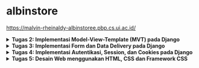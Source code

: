 # albinstore

https://malvin-rheinaldy-albinstoree.pbp.cs.ui.ac.id/


<details>
<summary> <b> Tugas 2: Implementasi Model-View-Template (MVT) pada Django </b> </summary>
   
## Bagaimana cara mengimplementasi Tugas

### 1. Cara membuat Repositori baru
1. Buatlah sebuah direktori baru di komputer anda
2. Inisialisasi repositori dan hubungkan dengan GitHub
   ```bash
   git init
   git remote add origin <URL>
   git add .
   git commit -m "Initial commit"
   git push origin master
   ```
### 2. Menjalankan virtual enviorment
1. Jalankan perintah berikut dalam cmd/Powershell dalam direktori sebelumnya
   ```bash
   python -m venv env
   ```
2. Aktifkan virtual enviorment yang tadinya dibuat
      - **Windows**:
         ``` bash
         env\Scripts\activate
         ```
    - **Mac/Linux**:
      ``` bash
      source env\Scripts\activate
      ```
### 3.Menyiapkan dependencies/requirements
1. Dalam direktori yang sama buatlah sebuah berkas `requirements.txt` dan tambahkan beberapa dependencies
    ```bash
    django
    gunicorn
    whitenoise
    psycopg2-binary
    requests
    urllib3
    ```
2. Jalankan perintah berikut ini agar dapat menginstall dependenciesnya
   ```bash
   pip install -r requirements.txt
   ```
### 4. Membuat proyak Django baru
1. Buatlah sebuah proyek Django baru dengan nama `<name>`:
   ```bash
   django-admin startproject <name>
   ```
2. Membuat folder baru bernama main:
   ```bash
   django-admin startapp main
   ```
### 5. Membuat template 
1. Tambahkan kode berikut pada `views.py`
   ```bash
    from django.shortcuts import render

    def show_main(request):
      context = {
        'name_aplikasi': 'albinstore',
        'name': 'Alvin',
        'npm' : '2306275866',
        'class': 'PBP D'
    }
      return render(request, "main.html", context)
   ```
2. Pada `urls.py`, tambahkan `path('', include(`main.urls`))` pada `urlpatterns` agar URL pada `main` bisa diakses
3. Pada folder `main`, buatlah sebuah folder baru bernama `templates` dan di dalam folder ini buatlah sebuah file bernama `main.html` yang menampilkan data-data yang kita butuhkan

### 6. Mengubah berkas `models.py`
1. Di `models.py`, buat model produk dengan atribut berikut:
   - `name`
   - `price`
   - `description`
### 7. Melakukan migration
1. Pada terminal balik kepada folder/directory utama
2. Jalankan proses migration pada terminal
   ```bash
   python manage.py makemigrations
   python manage.py migrate
   ```

### 8. Deploy ke Pacil Web Service
1. Buat proyek baru dengan menekan tombol `Create New Project`. 
2. Setelah menekan tombol tersebut isilah nama project dengan sesuai keinginan.
3. Kemudian akan ada `Project Credential` simpanlah `Credentials` ini dalam folder luar.
4. Pada file `settings.py`, tambahkan `<URL Deployment Kamu>`, kedalam list `ALLOWED_HOSTS`.
   - **Notes**
     format URL PWS pada umumnya adalah
      ```bash
      <username-sso>-<nama proyek>.pbp.cs.ui.ac.id
      ```
5. Simpan semua perubahan dengan menjalankan perintah ini dalam terminal/command center
   ```bash
    git add .
    git commit -m "Deploy to PWS"
    git push origin master
   ```
6. Kemudian masukkan remote PWS dalam terminal
   ```bash
   git remote add pws <url>
   git branch -M master
   git push pws master
   ```

### 9. Selesai!
Aplikasi bisa diakses dengan URL yang kamu pilih!

# Bagan request client dan responsnya

![alt text](images/bagan1.png)

## Penjelasan

 1. User melakukan HTTP request yang ditangani oleh View: URL yang diminta oleh user diproses melalui urls.py, yang menentukan function View di views.py yang akan dijalankan.
 2. View me-request data dari Model: Function View akan mengambil data yang diperlukan dari model di models.py berdasarkan data field yang telah ditentukan.
 3. View me-request Template yang dipopulasikan data: Berdasarkan function View, berkas HTML tertentu akan dipilih dari Template, kemudian View mengirimkan HTML yang sudah diisi data tersebut sebagai HTTP response kepada user.

# Jelaskan fungsi git dalam pengembangan perangkat lunak!

Git digunakan untuk melakukan version control dan agar dapat melihat apa saja yang ditambahkan pada proyek pada waktu tertentu yang terekam. Git juga dapat membantu kita dalam proses kolaborasi
dan juga dapat memungkinkan rollback ke versi-versi yang sebelumnya sudah di upload.

# Menurut Anda, dari semua framework yang ada, mengapa framework Django dijadikan permulaan pembelajaran pengembangan perangkat lunak?

Django dijadikan permulaan pembelajaran karena mudah dipelajari, terstruktur, memiliki fitur lengkap, aman, dan didukung komunitas besar serta dapat digunakan untuk aplikasi skala besar.

# Mengapa model pada Django disebut sebagai ORM?

Karena memungkinkan programmer untuk berinteraksi dengan basis data menggunakan Python, sehingga data yang disimpan di tabel-tabel basis data relasional dapat diakses dan dimanipulasi seolah-olah mereka adalah objek dalam kode, tanpa perlu menulis query SQL secara langsung.

</details>

   
<details>
<summary> <b> Tugas 3: Implementasi Form dan Data Delivery pada Django </b> </summary>
   
### Jelaskan mengapa kita memerlukan data delivery dalam pengimplementasian sebuah platform?
   
Dalam proses mengimplementasi sebuah platform data delivery sangatlah penting dikarenakan data delivery ini adalah hal penting dari komunikasi antar komponen dalam sistem dan interaksi dengan pengguna. Selain itu data delivery digunakan juga untuk memastikan aliran data yang konsisten, optimasi performa sistem, menjaga keamanan pengguna.
   
### Menurutmu, mana yang lebih baik antara XML dan JSON? Mengapa JSON lebih populer dibandingkan XML?

| Format       | XML                                                                 | JSON                                                                                     |
|--------------|---------------------------------------------------------------------|------------------------------------------------------------------------------------------|
| Perbandingan |Menggunakan tag yang mirip dengan HTML untuk menyusun data dalam bentuk elemen-elemen yang berpasangan. XML menggunakan tag yang memisahkan nama data dan nilai data. |  Menggunakan format yang lebih sederhana dan ringan dengan struktur yang terdiri dari pasangan kunci (key) dan nilai (value). |
| Sintaks      | `<tag>isi</tag>`                                                  | `{nama: '<input nama>'}` 

### Jelaskan fungsi dari method is_valid() pada form Django dan mengapa kita membutuhkan method tersebut?

Method ini adalah method otomatis dan digunakan untuk memvalidasi data yang dikirimkan melalui form.

### Mengapa kita membutuhkan csrf_token saat membuat form di Django? Apa yang dapat terjadi jika kita tidak menambahkan csrf_token pada form Django? Bagaimana hal tersebut dapat dimanfaatkan oleh penyerang?

Penggunaan csrf_token merupakan langkah keamanan penting dalam menggunakan Django, dikarenakan jika tidak menggunaan ini, aplikasi kita dapat diberi permintaan palsu dari pihak yang tidak diinginkan yang dapat menggunakan sesi pengguna yang aktif untuk melakukan tindakan kriminal.

### Jelaskan bagaimana cara kamu mengimplementasikan checklist di atas secara step-by-step (bukan hanya sekadar mengikuti tutorial).

### Implementasi skeleton

1. Membuat folder bernama `templates` di folder utama(`root directory`).
2. Dalam folder `templates` buat `base.html` yang berisi berikut:
   ```
   {% load static %}
   <!DOCTYPE html>
   <html lang="en">
     <head>
       <meta charset="UTF-8" />
       <meta name="viewport" content="width=device-width, initial-scale=1.0" />
       {% block meta %} {% endblock meta %}
     </head>

     <body>
       {% block content %} {% endblock content %}
     </body>
   </html>
   ```
3. Pada `settings.py` dalam folder `albinstore` tambahkan `DIRS` dalam `TEMPLATES`
   ```
   'DIRS': [BASE_DIR / 'templates'],
   ```


### Implementasi UUID

1. Dalam folder `main` bukalah `models.py` ubahlah menjadi
   ```
   import uuid
   
   class Product(models.Model):
    id = models.UUIDField(primary_key=True, default=uuid.uuid4, editable=False)
    name = models.CharField(max_length=255)
    price = models.IntegerField()
   ```
2. Migrasi dengan menjalankan command
   ```
    python3 manage.py makemigrations
    python3 manage.py migrate
    ```

### Membuat form penambahan objek

1. Dalam folder `main` buatlah folder `forms.py` yang diisi
   ```
   from django.forms import ModelForm
   from main.models import Product

   class ProductEntryForm(ModelForm):
       class Meta:
           model = Product
           fields = ["name", "price", "description"]
   ```
2. Dalam folder `main/template` buatlah `create_product_entry.html` yang berisi
   ```
   {% extends 'base.html' %} 
   {% block content %}
   <h1>Add New Product Entry</h1>

   <form method="POST">
     {% csrf_token %}
     <table>
       {{ form.as_table }}
       <tr>
         <td></td>
         <td>
           <input type="submit" value="Add Product Entry" />
         </td>
       </tr>
     </table>
   </form>

   {% endblock %}
   ```
3. Dalam `views.py` dalam folder yang sama saya menambahkan function baru yaitu
   ```
   def create_product_entry(request):
    form = ProductEntryForm(request.POST or None)

    if form.is_valid() and request.method == "POST":
        form.save()
        return redirect('main:show_main')

    context = {'form': form}
    return render(request, "create_product_entry.html", context)
   ```
4. Lalu dalam file yang sama dalam function `show_main` saya menambahkan edit
   ```
   def show_main(request):
      product_entries = Product.objects.all()

      ...

      'product_entries': product_entries
   ```

5. Lalu saya mengubah `main.html` dalam direktori `template`
   ```
   {% extends 'base.html' %}
   {% block content %}
   <h1>albinstore</h1>

   <h5>NPM: </h5>
   <p>{{ npm }}<p>

   <h5>Name:</h5>
   <p>{{ name }}</p>

   <h5>Class:</h5>
   <p>{{ class }}</p>

   {% if not product_entries %}
   <p>Belum ada product pada toko ini.</p>
   {% else %}
   <table>
     <tr>
       <th>Name</th>
       <th>Price</th>
       <th>Description</th>
     </tr>

     {% comment %} Berikut cara memperlihatkan data mood di bawah baris ini 
     {% endcomment %} 
     {% for product_entry in product_entries %}
     <tr>
       <td>{{product_entry.name}}</td>
       <td>{{product_entry.price}}</td>
       <td>{{product_entry.description}}</td>
     </tr>
     {% endfor %}
   </table>
   {% endif %}

   <br />

   <a href="{% url 'main:create_product_entry' %}">
     <button>Add New Product Entry</button>
   </a>

   {% endblock content %}
   ```

### Return data dalam bentuk XML & JSON

1. Dalam folder `main`  mengedit `views.py` dengan manambahkan
   ```
   from django.http import HttpResponse
   from django.core import serializers
   ```
2. Lalu menambahkan function baru untuk bisa mengambil XML & JSON
   ```
   def show_xml(request):
    data = Product.objects.all()
    return HttpResponse(serializers.serialize('xml', data), content_type='application/xml')

   def show_json(request):
    data = Product.objects.all()
    return HttpResponse(serializers.serialize('json', data), content_type='application/json')
   ```
3. Lalu cara mengembalikan data XML & JSON dengan ID dilakukan dengan cara menambahkan function seperti
   ```
   def show_xml_by_id(request, id):
    data = Product.objects.filter(id=id)
    return HttpResponse(serializers.serialize('xml', data), content_type='application/xml')

   def show_json_by_id(request, id):
    data = Product.objects.filter(id=id)
    return HttpResponse(serializers.serialize('json', data), content_type='application/json')
   ```

4. Dalam folder yang sama bukalah `urls.py` lalu masukkan
   ```
   from main.views import show_main, create_product_entry, show_xml, show_json, show_xml_by_id, show_json_by_id
   ```
5. Dalam `urlpatterns` tambahkan
   ```
   urlpatterns = [
    ...
    path('create_product_entry/', create_product_entry, name='create_product_entry'),
    path('xml/', show_xml, name='show_xml'),
    path('json/', show_json, name='show_json'),
    path('xml/<str:id>/', show_xml_by_id, name='show_xml_by_id'),
    path('json/<str:id>/', show_json_by_id, name='show_json_by_id'),
    ...
   ]
   ```

### Lakukan push ke github
```
git add .
git commit -m"<Commit message>"
git push origin main
git push pws master
```

### Screenshots

1. XML
   ![alt text](images/xml.png)

2. XML by id
   ![alt_text](images/xml-id.png)

3. JSON
   ![alt_text](images/json.png)

4. JSON by id
   ![alt_text](images/json_id.png)
   
</details>
   
<details>
<summary> <b> Tugas 4: Implementasi Autentikasi, Session, dan Cookies pada Django </b> </summary>

### Apa perbedaan antara HttpResponseRedirect() dan redirect()
   

| Format       | HttpsResponseRedirect()                                                                 | redirect()                                                           |
|--------------|---------------------------------------------------------------------|------------------------------------------------------------------------------------------|
| Perbandingan |Membuat respons pengalihan manual ke URL tertentu. |  Shortcut yang lebih pintar untuk pengalihan ke URL, view, atau model. |
| Sintaks      | `HttpResponseRedirect('/some/url/')`                                                  | `redirect('/some/url/')`  atau `redirect('view_name')`

   Secara ringkas HttpResponseRedirect() digunakan untuk pengalihan manual yang hanya menerima URL, sedangkan redirect() lebih fleksibel karena dapat menerima URL, view name, atau model instance dan lebih sering digunakan di Django karena kemudahannya.


### Jelaskan cara kerja penghubungan model Product dengan User!

Menghubungkan model Product dan User dapat dilakukan dengan ForeignKey(Relasi one-to-many). Hubungan one-to-many berarti satu pengguna dapat memiliki banyak produk, tetapi setiap produk hanya dimiliki oleh satu pengguna. Field ForeignKey menyimpan referensi ke User, dan jika User dihapus, maka Product yang terasosiasi dengan User tersebut juga akan ikut terhapus.

### Apa perbedaan antara authentication dan authorization, apakah yang dilakukan saat pengguna login? Jelaskan bagaimana Django mengimplementasikan kedua konsep tersebut.

| Format       | Authentication                                                                 | Authorization                                                          |
|--------------|---------------------------------------------------------------------|------------------------------------------------------------------------------------------|
| Perbandingan | Proses memverifikasi identitas pengguna (apakah mereka siapa yang mereka klaim). |  Proses menentukan apa yang boleh dilakukan pengguna (hak akses). |
| Implementasi      | `authenticate`, `login`, `logout`                                           | `@login_required`, `@permission_required` |


### Bagaimana Django mengingat pengguna yang telah login? Jelaskan kegunaan lain dari cookies dan apakah semua cookies aman digunakan?

Django mengingat pengguna yang telah login dengan menggunakan session yang disimpan di server dan dihubungkan dengan pengguna melalui cookies. Django kemudian menggunakan cookies tersebut untuk mengidentifikasi pengguna. 

Kegunaan lain dari cookies adalah untuk mengatur preferensi/setting pengguna seperti tema website(light/dark), font size, atau dengan fitur "remember me" yang membuat pengguna untuk tidak lagi harus mengisi username/email dan password lagi pada websitenya. Tidak semua cookies aman, cookies dapat disalahgunakan dalam serangan seperti session hijacking, XSS, dan CSRF.

### Jelaskan bagaimana cara kamu mengimplementasikan checklist di atas secara step-by-step (bukan hanya sekadar mengikuti tutorial).

## Mengimplementasikan fungsi registrasi, login, dan logout untuk memungkinkan pengguna untuk mengakses aplikasi sebelumnya dengan lancar.

1. Membuat fungsi registrasi yang saya lakukan adalah pada folder `main` saya membuka `views.py` lalu menambahkan potongan kode seperti berikut
   ```
   def register(request):
    form = UserCreationForm()

    if request.method == "POST":
        form = UserCreationForm(request.POST)
        if form.is_valid():
            form.save()
            messages.success(request, 'Your account has been successfully created!')
            return redirect('main:login')
    context = {'form':form}
    return render(request, 'register.html', context)
   ```
2. Membuat tampilan web untuk register dalam folder `templates` dalam direktori yang sama saya membuat file baru bernama `register.html` yang berisi
   ```
   {% extends 'base.html' %}

   {% block meta %}
   <title>Register</title>
   {% endblock meta %}

   {% block content %}

   <div class="login">
     <h1>Register</h1>

     <form method="POST">
       {% csrf_token %}
       <table>
         {{ form.as_table }}
         <tr>
           <td></td>
           <td><input type="submit" name="submit" value="Daftar" /></td>
         </tr>
       </table>
     </form>

     {% if messages %}
     <ul>
       {% for message in messages %}
       <li>{{ message }}</li>
       {% endfor %}
     </ul>
     {% endif %}
   </div>

   {% endblock content %}
   ```

3. Untuk membuat login saya tambahkan code berikut pada `views.py`
```
def login_user(request):
   if request.method == 'POST':
      form = AuthenticationForm(data=request.POST)

    
      if form.is_valid():
            user = form.get_user()
            login(request, user)
            response = HttpResponseRedirect(reverse('main:show_main'))
            response.set_cookie('last_login', str(datetime.datetime.now())) 
            return response 

   else:
      form = AuthenticationForm(request)
   context = {'form': form}
   return render(request, 'login.html', context)
```

4. Untuk tampilan loginnya pada `templates` saya membuat file html baru bernama `login.html` yang berisi
```
{% extends 'base.html' %}

{% block meta %}
<title>Login</title>
{% endblock meta %}

{% block content %}
<div class="login">
  <h1>Login</h1>

  <form method="POST" action="">
    {% csrf_token %}
    <table>
      {{ form.as_table }}
      <tr>
        <td></td>
        <td><input class="btn login_btn" type="submit" value="Login" /></td>
      </tr>
    </table>
  </form>

  {% if messages %}
  <ul>
    {% for message in messages %}
    <li>{{ message }}</li>
    {% endfor %}
  </ul>
  {% endif %} Don't have an account yet?
  <a href="{% url 'main:register' %}">Register Now</a>
</div>

{% endblock content %}
```

5. Untuk logout pada `views.py` saya menambahkan potongan kode sebagai berikut
```
def logout_user(request):
    logout(request)
    response = HttpResponseRedirect(reverse('main:login'))
    response.delete_cookie('last_login')
    return response
```

6. Untuk menampilkan tombol logout, dalam folder `templates` pada `main.html` saya tambahkan code berikut pada bagian bawah code html(namun masih diatas `{% endblock content %}`
```
<a href="{% url 'main:logout' %}">
  <button>Logout</button>
</a>
```

7. Routing semua fitur, saya mengubah `urls.py` menjadi
```
from django.urls import path
from main.views import show_main, create_product_entry, show_xml, show_json, show_xml_by_id, show_json_by_id
from main.views import register, login_user, logout_user

app_name = 'main'

urlpatterns = [
    path('', show_main, name='show_main'),
    path('create_product_entry/', create_product_entry, name='create_product_entry'),
    path('xml/', show_xml, name='show_xml'),
    path('json/', show_json, name='show_json'),
    path('xml/<str:id>/', show_xml_by_id, name='show_xml_by_id'),
    path('json/<str:id>/', show_json_by_id, name='show_json_by_id'),
    path('register/', register, name='register'),
    path('login/', login_user, name='login'),
    path('logout/', logout_user, name='logout'),
]
```
8. Pada `models.py` saya menambahkan field `user` agar setiap user yang unik bisa melihat produk produk yang ditambahkan
```
from django.db import models
import uuid
from django.contrib.auth.models import User

class Product(models.Model):
    user = models.ForeignKey(User, on_delete=models.CASCADE)
    id = models.UUIDField(primary_key=True, default=uuid.uuid4, editable=False)
    name = models.CharField(max_length=255)
    price = models.IntegerField()
    description = models.TextField()
    stock = models.IntegerField()

```
9. Untuk memverifikasi apakah user sudah login pada `views.py` saya menambahkan potongan kode berikut diatas `show_main`
```
@login_required(login_url='/login')
```
10. Untuk cookies saya tambahkan dengan `login_user` pada `views.py`
```
def login_user(request):
   if request.method == 'POST':
      form = AuthenticationForm(data=request.POST)

    
      if form.is_valid():
            user = form.get_user()
            login(request, user)
            response = HttpResponseRedirect(reverse('main:show_main'))
            response.set_cookie('last_login', str(datetime.datetime.now())) 
            return response
```

</details>

<details>

<summary><b> Tugas 5: Desain Web menggunakan HTML, CSS dan Framework CSS </b> </summary>

### Jika terdapat beberapa CSS selector untuk suatu elemen HTML, jelaskan urutan prioritas pengambilan CSS selector tersebut!

1. Inline styles (diterapkan langsung di elemen) – prioritas tertinggi.

    Contoh: `<div style="color: red;"></div>`

2. ID Selector (`#id`) – prioritas tinggi.

    Contoh: `#header { color: blue; }`

3. Class Selector, Attribute Selector, dan Pseudo-Class Selector (seperti `.class`, `[type="text"]`, `:hover`) – prioritas sedang.

    Contoh: `.menu { color: green; }`

4. Element Selector dan Pseudo-Element Selector (seperti `div`, `h1`, `::before`) – prioritas rendah.

    Contoh: `div { color: pink; }`

5. Universal Selector (`*`) dan Combinator Selector (`>`,`+`, `~`) – prioritas terendah.

### Mengapa responsive design menjadi konsep yang penting dalam pengembangan aplikasi web? Berikan contoh aplikasi yang sudah dan belum menerapkan responsive design!
Responsive design adalah konsep penting dalam pengembangan aplikasi web karena memungkinkan tampilan dan fungsionalitas situs atau aplikasi untuk beradaptasi dengan berbagai ukuran layar dan perangkat, seperti smartphone, tablet, laptop, dan desktop. Dengan semakin meningkatnya penggunaan perangkat mobile, responsive design memastikan bahwa pengguna mendapatkan pengalaman yang optimal, terlepas dari perangkat yang mereka gunakan.

Contoh aplikasi yang sudah: 
- Twitter(X)
- Youtube

Contoh aplikasi yang belom:
- Aplikasi/Webpage lama yang belom di update(?)
- Web pemerintah (kwoakwowkwaa)

### Jelaskan perbedaan antara margin, border, dan padding, serta cara untuk mengimplementasikan ketiga hal tersebut!

Margin adalah ruang di luar border elemen. Margin digunakan untuk memberikan jarak antar elemen. Ini tidak mempengaruhi ukuran elemen itu sendiri. Cara untuk mengimplementasinya bisa dengan:
```
.element{
   margin: 20px;
}
```
Border adalah garis yang mengelilingi elemen dan berada di antara margin dan padding. Border bisa diberi warna, gaya, dan ketebalan. Cara untuk mengimplementasinya bisa dengan: 
```
.element {
    border: 2px solid black; 
}
```
Padding adalah ruang di dalam border elemen, antara konten elemen dan border. Padding mempengaruhi ruang di dalam elemen tanpa mempengaruhi jarak antara elemen dan elemen lainnya. Cara untuk implementasinya adalah dengan:
```
.element {
    padding: 20px; 
}
```

### Jelaskan konsep flex box dan grid layout beserta kegunaannya!

| Format       | Flex Box                                                                 | Grid Layout                                                          |
|--------------|---------------------------------------------------------------------|------------------------------------------------------------------------------------------|
| Konsep | Flexbox adalah modul tata letak satu dimensi yang digunakan untuk mengatur elemen dalam satu arah: baris (row) atau kolom (column). |  CSS Grid Layout adalah modul tata letak dua dimensi yang memungkinkan pengembang web untuk membuat desain grid yang kompleks dan fleksibel. |
| Kegunaan      | Flexbox sangat berguna waktu kamu pengen mengatur elemen secara dinamis, misalnya mengatur elemen agar menyesuaikan ukuran mereka secara otomatis untuk mengisi ruang yang tersedia, atau agar berperilaku dengan fleksibilitas yang lebih tinggi di berbagai ukuran layar.                                         | Dengan Grid Layout, kamu bisa mengatur elemen dalam baris dan kolom secara bersamaan, sehingga sangat berguna untuk membuat tata letak yang lebih bagus dibandingkan sama Flexbox. |

### Jelaskan bagaimana cara kamu mengimplementasikan checklist di atas secara step-by-step (bukan hanya sekadar mengikuti tutorial)!

### Implementasikan fungsi untuk menghapus dan mengedit product.

1. Pertama yang saya lakukan adalah buka `main/views.py` lalu menambahkan function baru bernama `edit_product_entry` yang berisi:
```
def edit_product_entry(request, id):
    product_entry = Product.objects.get(pk=id)
    form = ProductEntryForm(request.POST or None, instance=product_entry)

    if form.is_valid() and request.method == "POST":
        form.save()
        return redirect('main:show_main')

    context = {'form': form}
    return render(request, "edit_product_entry.html", context)
```
2. Lalu saya membuat file HTML baru bernama `edit_product_entry_html.` pada `main/templates` yang berisi:
```
{% extends 'base.html' %}
{% load static %}
{% block meta %}
<title>Edit Product</title>
{% endblock meta %}

{% block content %}
{% include 'navbar.html' %}
<div class="flex flex-col min-h-screen bg-transparent">
  <div class="container mx-auto px-4 py-8 mt-16 max-w-xl">
    <h1 class="text-3xl font-bold text-center mb-8 text-black">Edit Product Entry</h1>
  
    <div class="bg-white rounded-lg p-6 form-style">
      <form method="POST" class="space-y-6" enctype="multipart/form-data">
          {% csrf_token %}
          {% for field in form %}
              <div class="flex flex-col">
                  <label for="{{ field.id_for_label }}" class="mb-2 font-semibold text-gray-700">
                      {{ field.label }}
                  </label>
                  <div class="w-full">
                      {{ field }}
                  </div>
                  {% if field.help_text %}
                      <p class="mt-1 text-sm text-gray-500">{{ field.help_text }}</p>
                  {% endif %}
                  {% for error in field.errors %}
                      <p class="mt-1 text-sm text-red-600">{{ error }}</p>
                  {% endfor %}
              </div>
          {% endfor %}
          <div class="flex justify-center mt-6">
              <button type="submit" class="bg-indigo-600 text-white font-semibold px-6 py-3 rounded-lg hover:bg-indigo-700 transition duration-300 ease-in-out w-full">
                  Edit Product Entry
              </button>
          </div>
      </form>
  </div>
  </div>
</div>
{% endblock %}
```
3. Lalu pada `urls.py` saya mengimpor function tersebut
   ```
   from main.views import edit_product_entry
   ```
4. Lalu tambahkan pathnya kepada url patterns
   ```
   path('edit_product/<uuid:id>/', edit_product_entry, name='edit_product'),
   ```
5. Untuk tombol delete saya menambahkan function `hapus_product_entry` pada `views.py` yang berisi:
   ```
   def hapus_product_entry(request, id):
    product_entry = Product.objects.get(pk=id)
    product_entry.delete()
    return redirect('main:show_main')
   ```
6. Sama seperti sebelumnya pada `urls.py` kita mengimport `hapus_product_entry` lalu kita tambahkan pathnya
   ```
   path('delete_product/<uuid:id>/', hapus_product_entry, name='delete_product'),
   ```
7. Untuk mengaplikasikan kedua tersebut kedalam aplikasi bukalah `product_card.html` lalu tambahkan kode berikut:
```
<div class="absolute top-0 -right-4 flex space-x-1">
      <a href="{% url 'main:edit_product' product_entry.pk %}" class="bg-yellow-500 hover:bg-yellow-600 text-white rounded-full p-2 transition duration-300 shadow-md">
        <svg xmlns="http://www.w3.org/2000/svg" class="h-9 w-9" viewBox="0 0 20 20" fill="currentColor">
          <path d="M13.586 3.586a2 2 0 112.828 2.828l-.793.793-2.828-2.828.793-.793zM11.379 5.793L3 14.172V17h2.828l8.38-8.379-2.83-2.828z" />
        </svg>
      </a>
      <a href="{% url 'main:delete_product' product_entry.pk %}" class="bg-red-500 hover:bg-red-600 text-white rounded-full p-2 transition duration-300 shadow-md">
        <svg xmlns="http://www.w3.org/2000/svg" class="h-9 w-9" viewBox="0 0 20 20" fill="currentColor">
          <path fill-rule="evenodd" d="M9 2a1 1 0 00-.894.553L7.382 4H4a1 1 0 000 2v10a2 2 0 002 2h8a2 2 0 002-2V6a1 1 0 100-2h-3.382l-.724-1.447A1 1 0 0011 2H9zM7 8a1 1 0 012 0v6a1 1 0 11-2 0V8zm5-1a1 1 0 00-1 1v6a1 1 0 102 0V8a1 1 0 00-1-1z" clip-rule="evenodd" />
        </svg>
      </a>
    </div>
```
### Kustomisasi halaman login, register, dan tambah product semenarik mungkin.
- Melakukan penambahan background
- Mengganti warna/design font
- Mengganti warna tombol

### Jika pada aplikasi belum ada product yang tersimpan, halaman daftar product akan menampilkan gambar dan pesan bahwa belum ada product yang terdaftar.
Saya memberikan foto orang sedih dan memberi teks.

### Jika sudah ada product yang tersimpan, halaman daftar product akan menampilkan detail setiap product dengan menggunakan card (tidak boleh sama persis dengan desain pada Tutorial!).
Saya mengedit cardnya untuk menjadi unik, dan mengikuti tema website saya.

### Untuk setiap card product, buatlah dua buah button untuk mengedit dan menghapus product pada card tersebut!

Untuk mengaplikasikan kedua tersebut kedalam aplikasi bukalah `product_card.html` lalu tambahkan kode berikut:
```
<div class="absolute top-0 -right-4 flex space-x-1">
      <a href="{% url 'main:edit_product' product_entry.pk %}" class="bg-yellow-500 hover:bg-yellow-600 text-white rounded-full p-2 transition duration-300 shadow-md">
        <svg xmlns="http://www.w3.org/2000/svg" class="h-9 w-9" viewBox="0 0 20 20" fill="currentColor">
          <path d="M13.586 3.586a2 2 0 112.828 2.828l-.793.793-2.828-2.828.793-.793zM11.379 5.793L3 14.172V17h2.828l8.38-8.379-2.83-2.828z" />
        </svg>
      </a>
      <a href="{% url 'main:delete_product' product_entry.pk %}" class="bg-red-500 hover:bg-red-600 text-white rounded-full p-2 transition duration-300 shadow-md">
        <svg xmlns="http://www.w3.org/2000/svg" class="h-9 w-9" viewBox="0 0 20 20" fill="currentColor">
          <path fill-rule="evenodd" d="M9 2a1 1 0 00-.894.553L7.382 4H4a1 1 0 000 2v10a2 2 0 002 2h8a2 2 0 002-2V6a1 1 0 100-2h-3.382l-.724-1.447A1 1 0 0011 2H9zM7 8a1 1 0 012 0v6a1 1 0 11-2 0V8zm5-1a1 1 0 00-1 1v6a1 1 0 102 0V8a1 1 0 00-1-1z" clip-rule="evenodd" />
        </svg>
      </a>
    </div>
```

### Buatlah navigation bar (navbar) untuk fitur-fitur pada aplikasi yang responsive terhadap perbedaan ukuran device, khususnya mobile dan desktop.

1.Pada `templates` yang berada pada root directory buat file html baru bernama `navbar.html` lalu saya beri isi:
```
<nav class="bg-indigo-600 shadow-lg fixed top-0 left-0 z-40 w-screen">
    <div class="max-w-7xl mx-auto px-4 sm:px-6 lg:px-8">
      <div class="flex items-center justify-between h-16">
        <div class="flex items-center">
          <h1 class="text-2xl font-bold text-center text-white">Mental Health Tracker</h1>
        </div>
        <div class="hidden md:flex items-center">
          {% if user.is_authenticated %}
            <span class="text-gray-300 mr-4">Welcome, {{ user.username }}</span>
            <a href="{% url 'main:logout' %}" class="text-center bg-red-500 hover:bg-red-600 text-white font-bold py-2 px-4 rounded transition duration-300">
              Logout
            </a>
          {% else %}
            <a href="{% url 'main:login' %}" class="text-center bg-blue-500 hover:bg-blue-600 text-white font-bold py-2 px-4 rounded transition duration-300 mr-2">
              Login
            </a>
            <a href="{% url 'main:register' %}" class="text-center bg-green-500 hover:bg-green-600 text-white font-bold py-2 px-4 rounded transition duration-300">
              Register
            </a>
          {% endif %}
        </div>
        <div class="md:hidden flex items-center">
          <button class="mobile-menu-button">
            <svg class="w-6 h-6 text-white" fill="none" stroke-linecap="round" stroke-linejoin="round" stroke-width="2" viewBox="0 0 24 24" stroke="currentColor">
              <path d="M4 6h16M4 12h16M4 18h16"></path>
            </svg>
          </button>
        </div>
      </div>
    </div>
    <!-- Mobile menu -->
    <div class="mobile-menu hidden md:hidden  px-4 w-full md:max-w-full">
      <div class="pt-2 pb-3 space-y-1 mx-auto">
        {% if user.is_authenticated %}
          <span class="block text-gray-300 px-3 py-2">Welcome, {{ user.username }}</span>
          <a href="{% url 'main:logout' %}" class="block text-center bg-red-500 hover:bg-red-600 text-white font-bold py-2 px-4 rounded transition duration-300">
            Logout
          </a>
        {% else %}
          <a href="{% url 'main:login' %}" class="block text-center bg-blue-500 hover:bg-blue-600 text-white font-bold py-2 px-4 rounded transition duration-300 mb-2">
            Login
          </a>
          <a href="{% url 'main:register' %}" class="block text-center bg-green-500 hover:bg-green-600 text-white font-bold py-2 px-4 rounded transition duration-300">
            Register
          </a>
        {% endif %}
      </div>
    </div>
    <script>
      const btn = document.querySelector("button.mobile-menu-button");
      const menu = document.querySelector(".mobile-menu");
    
      btn.addEventListener("click", () => {
        menu.classList.toggle("hidden");
      });
    </script>
  </nav>
```
2. Namun saya edit beberapa agar lebih mirip dengan tema website saya.

</details>
